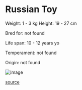 # Russian Toy

Weight: 1 - 3 kg
Height: 19 - 27 cm

Bred for: not found 

Life span: 10 - 12 years yo

Temperament: not found

Origin: not found

![image](https://cdn2.thedogapi.com/images/HkP7Vxc4Q_1280.jpg)

[source](https://api.thedogapi.com/v1/breeds/211)
